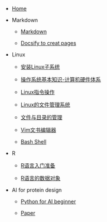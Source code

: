 <!-- MD_page/_sidebar.md -->

* [Home](/)

* Markdown
  
  * [Markdown](Markdown_1.md)
  
  * [Docsify to creat pages](Docsify-GithubPages_1.md)

* Linux
  
  * [安装Linux子系统](Linux/Linux_1)
  
  * [操作系统基本知识-计算机硬件体系](Linux/Linux_2)
  
  * [Linux指令操作](Linux/Linux_3)
  
  * [Linux的文件管理系统](Linux/Linux_4)
  
  * [文件与目录的管理](Linux/Linux_5)
  
  * [Vim文书编辑器](Linux/Linux_6.md)
  
  * [Bash Shell](Linux/Linux_7.md)

* R
  
  * [R语言入门准备](R/R_1.md)
  
  * [R语言的数据对象](R/R_2.md)
- AI for protein design
  
  - [Python for AI beginner](AI_Protein/Python.md)
  
  - [Paper](AI_Protein/Contents.md)
